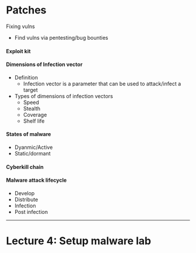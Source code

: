 # Patches
Fixing vulns
- Find vulns via pentesting/bug bounties

#### Exploit kit

#### Dimensions of Infection vector
- Definition
	- Infection vector is a parameter that can be used to attack/infect a target
- Types of dimensions of infection vectors
	- Speed
	- Stealth
	- Coverage
	- Shelf life

#### States of malware
- Dyanmic/Active
- Static/dormant

#### Cyberkill chain

#### Malware attack lifecycle
- Develop
- Distribute
- Infection
- Post infection

---

# Lecture 4: Setup malware lab
